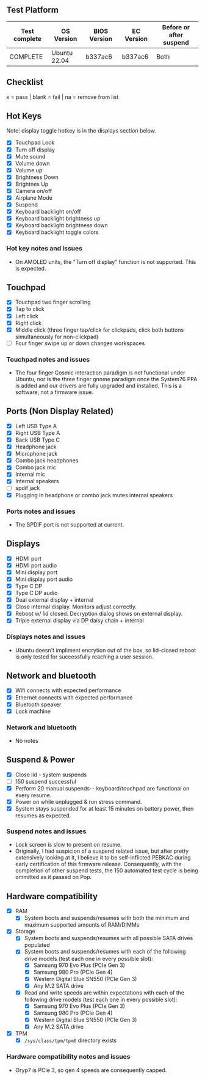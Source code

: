 ## Test Platform

| Test complete | OS Version     | BIOS Version | EC Version | Before or after suspend |
| ------------- | -------------- | ------------ | ---------- | ----------------------- |
|   COMPLETE    |  Ubuntu 22.04  |    b337ac6   |  b337ac6   | Both                    |

## Checklist
x = pass | blank = fail | na = remove from list

## Hot Keys

Note: display toggle hotkey is in the displays section below.

- [x] Touchpad Lock
- [X] Turn off display
- [x] Mute sound
- [X] Volume down
- [X] Volume up
- [X] Brightness Down
- [X] Brightnes Up
- [X] Camera on/off
- [X] Airplane Mode
- [X] Suspend
- [x] Keyboard backlight on/off
- [x] Keyboard backlight brightness up
- [X] Keyboard backlight brightness down
- [X] Keyboard backlight toggle colors

### Hot key notes and issues

- On AMOLED units, the "Turn off display" function is not supported. This is expected.

## Touchpad

- [x] Touchpad two finger scrolling 
- [x] Tap to click
- [x] Left click
- [x] Right click
- [x] Middle click (three finger tap/click for clickpads, click both buttons simultaneously for non-clickpad)
- [ ] Four finger swipe up or down changes workspaces

### Touchpad notes and issues

- The four finger Cosmic interaction paradigm is not functional under Ubuntu, nor is the three finger gnome paradigm once the System76 PPA is added and our drivers are fully upgraded and installed. This is a software, not a firmware issue.

## Ports (Non Display Related)

- [x] Left USB Type A
- [x] Right USB Type A
- [x] Back USB Type C
- [x] Headphone jack
- [x] Microphone jack
- [x] Combo jack headphones
- [x] Combo jack mic
- [x] Internal mic
- [x] Internal speakers
- [ ] spdif jack
- [x] Plugging in headphone or combo jack mutes internal speakers

### Ports notes and issues

- The SPDIF port is not supported at current.

## Displays

- [x] HDMI port
- [x] HDMI port audio
- [x] Mini display port
- [X] Mini display port audio
- [X] Type C DP
- [x] Type C DP audio
- [x] Dual external display + internal
- [x] Close internal display. Monitors adjust correctly.
- [x] Reboot w/ lid closed. Decryption dialog shows on external display.
- [X] Triple external display via DP daisy chain + internal

### Displays notes and issues

- Ubuntu doesn't impliment encrytion out of the box, so lid-closed reboot is only tested for successfully reaching a user session.

## Network and bluetooth

- [x] Wifi connects with expected performance
- [x] Ethernet connects with expected performance
- [x] Bluetooth speaker
- [x] Lock machine

### Network and bluetooth

- No notes

## Suspend & Power

- [x] Close lid - system suspends
- [ ] 150 suspend successful
- [x] Perform 20 manual suspends-- keyboard/touchpad are functional on every resume.
- [x] Power on while unplugged & run stress command.
- [X] System stays suspended for at least 15 minutes on battery power, then resumes as expected.

### Suspend notes and issues

- Lock screen is slow to present on resume. 
- Originally, I had suspicion of a suspend related issue, but after pretty extensively looking at it, I believe it to be self-inflicted PEBKAC during early certification of this firmware release. Consequently, with the completion of other suspend tests, the 150 automated test cycle is being ommitted as it passed on Pop. 

## Hardware compatibility

- [x] RAM
    - [X] System boots and suspends/resumes with both the minimum and maximum supported amounts of RAM/DIMMs
- [x] Storage
    - [X] System boots and suspends/resumes with all possible SATA drives populated
    - [X] System boots and suspends/resumes with each of the following drive models (test each one in every possible slot):
        - [X] Samsung 970 Evo Plus (PCIe Gen 3)
        - [X] Samsung 980 Pro (PCIe Gen 4)
        - [X] Western Digital Blue SN550 (PCIe Gen 3)
        - [x] Any M.2 SATA drive
    - [X] Read and write speeds are within expectations with each of the following drive models (test each one in every possible slot):
        - [X] Samsung 970 Evo Plus (PCIe Gen 3)
        - [X] Samsung 980 Pro (PCIe Gen 4)
        - [x] Western Digital Blue SN550 (PCIe Gen 3)
        - [x] Any M.2 SATA drive
- [x] TPM
    - [x] `/sys/class/tpm/tpm0` directory exists

### Hardware compatibility notes and issues

- Oryp7 is PCIe 3, so gen 4 speeds are consequently capped.
